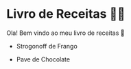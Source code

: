 # Livro de Receitas :woman_cook:

Ola! Bem vindo ao meu livro de receitas :wave:

- Strogonoff de Frango

- Pave de Chocolate

  